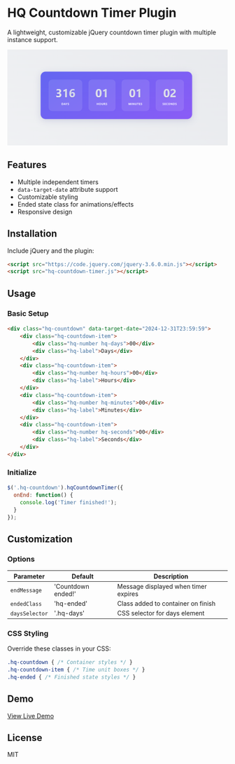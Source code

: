 # HQ Countdown Timer Plugin

A lightweight, customizable jQuery countdown timer plugin with multiple instance support.

![Demo Screenshot](./screenshot.png)

## Features
- Multiple independent timers
- `data-target-date` attribute support
- Customizable styling
- Ended state class for animations/effects
- Responsive design

## Installation

Include jQuery and the plugin:
```html
<script src="https://code.jquery.com/jquery-3.6.0.min.js"></script>
<script src="hq-countdown-timer.js"></script>
```

## Usage

### Basic Setup
```html
<div class="hq-countdown" data-target-date="2024-12-31T23:59:59">
    <div class="hq-countdown-item">
        <div class="hq-number hq-days">00</div>
        <div class="hq-label">Days</div>
    </div>
    <div class="hq-countdown-item">
        <div class="hq-number hq-hours">00</div>
        <div class="hq-label">Hours</div>
    </div>
    <div class="hq-countdown-item">
        <div class="hq-number hq-minutes">00</div>
        <div class="hq-label">Minutes</div>
    </div>
    <div class="hq-countdown-item">
        <div class="hq-number hq-seconds">00</div>
        <div class="hq-label">Seconds</div>
    </div>
</div>
```

### Initialize
```javascript
$('.hq-countdown').hqCountdownTimer({
  onEnd: function() {
    console.log('Timer finished!');
  }
});
```

## Customization

### Options
| Parameter       | Default               | Description                          |
|-----------------|-----------------------|--------------------------------------|
| `endMessage`    | 'Countdown ended!'    | Message displayed when timer expires|
| `endedClass`    | 'hq-ended'            | Class added to container on finish  |
| `daysSelector`  | '.hq-days'            | CSS selector for days element       |

### CSS Styling
Override these classes in your CSS:
```css
.hq-countdown { /* Container styles */ }
.hq-countdown-item { /* Time unit boxes */ }
.hq-ended { /* Finished state styles */ }
```

## Demo
[View Live Demo](https://hexqode.com/hq-countdown-timer)

## License
MIT